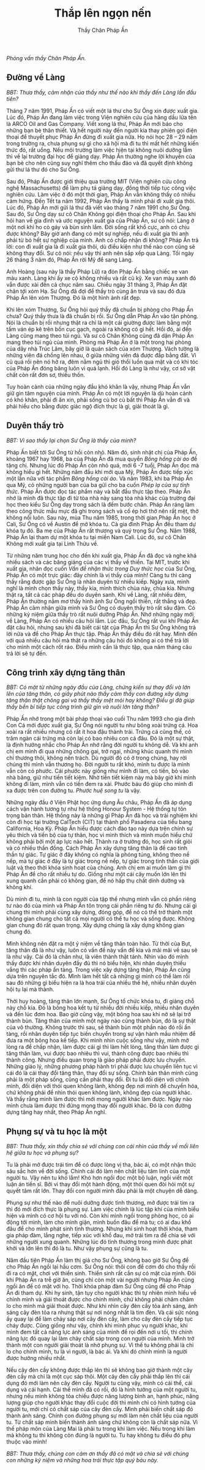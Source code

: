 ﻿---
title: Thắp lên ngọn nến
author: Thầy Chân Pháp Ấn
---

*Phỏng vấn thầy Chân Pháp Ấn.*

## Đường về Làng

*BBT: Thưa thầy, cảm nhận của thầy như thế nào khi thầy đến Làng lần đầu tiên?* 

Tháng 7 năm 1991, Pháp Ấn có viết một lá thư cho Sư Ông xin được xuất gia. Lúc đó, Pháp Ấn đang làm việc trong Viện nghiên cứu của hãng dầu lửa tên là ARCO Oil and Gas Company. Viết xong lá thư, Pháp Ấn mới báo cho những bạn bè thân thiết. Và hết người này đến người kia thay phiên gọi điện thoại để thuyết phục Pháp Ấn đừng đi xuất gia nữa. Họ nói học 28 – 29 năm trong trường ra, chưa phụng sự gì cho xã hội mà đi tu thì mất hết những kiến thức đó, rất uổng. Nếu môi trường làm việc hiện tại không nuôi dưỡng lắm thì về lại trường đại học để giảng dạy. Pháp Ấn thường nghe lời khuyên của bạn bè cho nên cũng suy nghĩ thêm cho thấu đáo và đã quyết định không gửi thư lá thư đó cho Sư Ông.

Sau đó, Pháp Ấn được giới thiệu qua trường MIT (Viện nghiên cứu công nghệ Massachusetts) để làm phụ tá giảng dạy, đồng thời tiếp tục công việc nghiên cứu. Làm việc ở đó một thời gian, Pháp Ấn vẫn không thấy có nhiều cảm hứng. Đến Tết ta năm 1992, Pháp Ấn thấy là mình phải đi xuất gia thôi. Lúc đó, Pháp Ấn mới gửi lá thư đã viết vào tháng 7 năm 1991 cho Sư Ông. Sau đó, Sư Ông dạy sư cô Chân Không gọi điện thoại cho Pháp Ấn. Sau khi hỏi han về gia đình và ước nguyện xuất gia của Pháp Ấn, sư cô nói: Làng ở một nơi khỉ ho cò gáy và bùn sình lắm. Đời sống rất khổ cực, anh có chịu được không? Bây giờ anh đang có một sự nghiệp, nếu đi xuất gia thì anh phải từ bỏ hết sự nghiệp của mình. Anh có chấp nhận đi không? Pháp Ấn trả lời: con đi xuất gia là đi xuất gia thôi, dù điều kiện như thế nào con cũng sẽ không thay đổi. Sư cô nói: nếu vậy thì anh nên sắp xếp qua Làng. Tối ngày 26 tháng 3 năm đó, Pháp Ấn rời Mỹ để sang Làng. 

Anh Hoàng (sau này là thầy Pháp Lữ) ra đón Pháp Ấn bằng chiếc xe van màu xanh. Làng khi ấy xe cộ không nhiều và rất cũ kỹ. Xe van màu xanh đó vẫn được xài đến cả chục năm sau. Chiều ngày 31 tháng 3, Pháp Ấn đặt chân tới xóm Hạ. Sư Ông đã đợi để thầy trò cùng ăn trưa và sau đó đưa Pháp Ấn lên xóm Thượng. Đó là một hình ảnh rất đẹp. 

Khi lên xóm Thượng, Sư Ông hỏi quý thầy đã chuẩn bị phòng cho Pháp Ấn chưa? Quý thầy thưa là đã chuẩn bị rồi. Sư Ông dẫn Pháp Ấn vào tận phòng. Nói là chuẩn bị rồi nhưng thật ra chỉ là một cái giường được làm bằng một tấm ván ép kê trên bốn cục gạch, ngoài ra không có gì hết. Hồi đó, ai đến Làng cũng mang theo túi ngủ. Và sư cô Chân Không cũng đã dặn Pháp Ấn mang theo túi ngủ của mình. Phòng mà Pháp Ấn ở là một trong hai phòng của dãy nhà Trúc Lâm, bây giờ là quán sách của xóm Thượng. Vách tường là những viên đá chồng lên nhau, ở giữa những viên đá được đắp bằng đất. Vì cũ quá rồi nên nó hở ra, đêm nằm ngủ thì gió thổi luồn qua mặt và có khi tóc của Pháp Ấn đóng băng luôn vì quá lạnh. Hồi đó Làng là như vậy, cơ sở vật chất còn rất đơn sơ, thiếu thốn. 

Tuy hoàn cảnh của những ngày đầu khó khăn là vậy, nhưng Pháp Ấn vẫn giữ gìn tâm nguyện của mình. Pháp Ấn có một lời nguyện là dù hoàn cảnh có khó khăn, phải đi ăn xin, phải sống cù bơ cù bất thì Pháp Ấn vẫn đi và phải hiểu cho bằng được giác ngộ đích thực là gì, giải thoát là gì. 

## Duyên thầy trò

*BBT: Vì sao thầy lại chọn Sư Ông là thầy của mình?* 

Pháp Ấn biết tới Sư Ông từ hồi còn nhỏ. Năm đó, sinh nhật chị của Pháp Ấn, khoảng 1967 hay 1968, ba của Pháp Ấn đã mua quyển *Bông hồng cài áo* để tặng chị. Nhưng lúc đó Pháp Ấn còn nhỏ quá, mới 6 -7 tuổi, Pháp Ấn đọc mà không hiểu gì hết. Những năm đầu khi mới qua Mỹ, Pháp Ấn được tiếp xúc một lần nữa với tác phẩm *Bông hồng cài áo*. Và năm 1983, khi ba Pháp Ấn qua Mỹ, có những người bạn của ba gửi cho ba cuốn *Phép lạ của sự tỉnh thức*. Pháp Ấn được đọc tác phẩm này và bắt đầu thực tập theo. Pháp Ấn nhớ là mình đã thực tập đi từ tòa nhà này sang tòa nhà khác của trường đại học theo kiểu Sư Ông dạy trong sách là đếm bước chân. Pháp Ấn ráng làm theo công thức mẫu mực đã ghi trong sách và cố ép hơi thở nên rất mệt, thở không nổi luôn. Sau này, mùa Thu năm 1985, trong thời gian Pháp Ấn học ở Cali, Sư Ông có về Austin để mở khóa tu. Cả gia đình Pháp Ấn đều tham dự khóa tu đó. Ba mẹ của Pháp Ấn rất thương và quý trọng Sư Ông. Năm 1988, Pháp Ấn lại tham dự một khóa tu tại miền Nam Cali. Lúc đó, sư cô Chân Không mới xuất gia tại Linh Thứu về. 

Từ những năm trung học cho đến khi xuất gia, Pháp Ấn đã đọc và nghe khá nhiều sách và các băng giảng của các vị thầy về thiền. Tại MIT, trước khi xuất gia, nhân đọc cuốn *Vấn đề nhận thức trong Duy thức học* của Sư Ông, Pháp Ấn có một trực giác: đây chính là vị thầy của mình! Càng tu thì càng thấy rằng được gặp Sư Ông là nhân duyên từ nhiều kiếp. Ngày xưa, mình nghĩ là mình chọn thầy này, thầy kia, mình thích chùa này, chùa kia. Nhưng thật ra, tất cả các pháp đều do duyên sanh. Khi về Làng, rất nhiều đêm, Pháp Ấn thường nằm mơ thấy hình ảnh Sư Ông ngồi thiền, rất thẳng và đẹp. Pháp Ấn cảm nhận giữa mình và Sư Ông có duyên thầy trò rất sâu đậm. Có những kỷ niệm giữa thầy trò rất nuôi dưỡng Pháp Ấn. Nhớ những ngày mới về Làng, Pháp Ấn có nhiều câu hỏi lắm. Lúc đầu, Sư Ông rất vui khi Pháp Ấn đặt câu hỏi, nhưng sau khi đã biết cái tật của Pháp Ấn thì Sư Ông không trả lời nữa và để cho Pháp Ấn thực tập. Pháp Ấn thấy điều đó rất hay. Mình đến với quá nhiều câu hỏi mà thật ra những câu hỏi đó không ai có thể trả lời cho mình một cách rốt ráo. Điều mình cần là thực tập, qua năm tháng câu trả lời sẽ tự đến. 

## Công trình xây dựng tăng thân

*BBT: Có mặt từ những ngày đầu của Làng, chứng kiến sự thay đổi và lớn lên của tăng thân, có giây phút nào thầy cảm thấy con đường xây dựng tăng thân thật chông gai và thầy thấy mệt mỏi hay không? Điều gì đã giúp thầy bền bỉ tiếp tục công trình giữ gìn và nuôi lớn tăng thân?*

Pháp Ấn nhớ trong một bài pháp thoại vào cuối Thu năm 1993 cho gia đình Con Cá mới được xuất gia, Sư Ông nói người tu như bông xoài trứng cá. Hoa xoài ra rất nhiều nhưng có rất ít hoa đậu thành trái. Trứng cá cũng thế, có trăm ngàn cái trứng mà còn lại có bao nhiêu con cá đâu. Đó là một sự thật, là định hướng nhắc cho Pháp Ấn nhớ rằng đời người tu không dễ. Và khi anh chị em mình đi qua những chông gai, trở ngại, những khúc quanh thì mình chỉ thương thôi, không nên trách. Dù người đó có ở trong chúng, hay rời chúng thì mình vẫn thương họ. Đời người tu rất khó, mình tu được là mình vẫn còn có phước. Cái phước này giống như mình đi làm, có tiền, bỏ vào nhà băng, giữ như tiền tiết kiệm. Nhờ tiền tiết kiệm này mà bây giờ khi mình không đi làm, mình vẫn có tiền đem ra xài. Phước báu đó giúp cho mình đi xa được trên con đường tu. *Phước huệ song tu* là vậy. 

Những ngày đầu ở Viện Phật học ứng dụng Âu châu, Pháp Ấn đã áp dụng cách vận hành tương tự như hệ thống Honour System - Hệ thống tự tôn trọng bản thân. Hệ thống này là những gì Pháp Ấn đã học và trải nghiệm khi còn đi học tại trường CalTech (CIT) tại thành phố Pasadena của tiểu bang California, Hoa Kỳ. Pháp Ấn hiểu được cách đào tạo này dựa trên chính sự yêu thích và tiến bộ của tự thân, học vì mình thích và mình muốn hiểu chứ không phải bởi một áp lực nào hết. Thành ra ở trường đó, học sinh rất giỏi và có nhiều thần đồng. Cách Pháp Ấn xây dựng tăng thân là đề cao tinh thần tự giác. Tự giác ở đây không có nghĩa là phóng túng, không theo nề nếp, mà tự giác ở đây là tự giác trong nề nếp, tự giác trong tinh thần của giới luật và theo thời khóa sinh hoạt của chúng. Anh chị em ai muốn làm gì thì Pháp Ấn để cho rất nhiều tự do. Giống như một cái cây muốn lớn lên thì xung quanh cần phải có không gian, để nó hấp thụ chất dinh dưỡng và không khí.

Dù mình đi tu, mình là con người của tập thể nhưng mình vẫn có phần riêng tư nào đó của mình và Pháp Ấn tôn trọng cái phần riêng tư đó. Nhưng cái gì chung thì mình phải cùng xây dựng, đóng góp, để nó có thể trở thành một không gian chung cho tất cả mọi người có thể tu học và sống được. Không gian chung đó rất quan trọng. Xây dựng chúng là xây dựng không gian chung đó. 

Mình không nên đặt ra một ý niệm về tăng thân toàn hảo. Từ thời của Bụt, tăng thân đã là như vậy, luôn có vấn đề này vấn đề kia và mãi mãi về sau sẽ là như vậy. Cái đó là chân như, là viên thành thật tánh. Nhìn vào đó mình thấy được khi nhân duyên đầy đủ thì nó biểu hiện, khi nhân duyên thiếu vắng thì các pháp ẩn tàng. Trong việc xây dựng tăng thân, Pháp Ấn cũng dựa trên nguyên tắc đó. Mình làm hết tất cả những gì mình có thể làm rồi sau đó những gì biểu hiện ra là hoa trái của nhiều thế hệ, nhiều nhân duyên hội tụ lại mà thành. 

Thời huy hoàng, tăng thân lớn mạnh, Sư Ông tổ chức khóa tu, đi giảng chỗ này chỗ kia. Đó là bông hoa kết tụ từ nhiều đời nhiều kiếp, nhiều nhân duyên và đến lúc đơm hoa. Bao giờ cũng vậy, một bông hoa sau khi nở sẽ lại trở thành bùn. Tăng thân của mình một ngày nào cũng thành bùn, đó là sự thật của vô thường. Không trước thì sau, sẽ thành bùn một phần nào đó rồi ẩn tàng, rồi nhân duyên tiếp tục biến chuyển trong sự vận hành mầu nhiệm để đưa ra một bông hoa kế tiếp. Khi mình nhìn cuộc sống như vậy, mình mở lòng ra để chấp nhận, làm được cái gì thì làm hết lòng, tăng thân làm được gì tăng thân làm, vui được bao nhiêu thì vui, thành công được bao nhiêu thì thành công. Nhưng điều quan trọng là giáo pháp phải được lưu chuyển. Những giáo lý, những phương pháp hành trì phải được lưu chuyển liên tục vì cái đó là cái thay đổi tăng thân, thay đổi sự sống. Chính bản thân mình cũng phải là một pháp sống, cũng cần phải thay đổi. Đi tu là đối diện với chính mình, đối diện với thói quen không lành, không đẹp nơi mình để chuyển hóa, chứ không phải để nhìn thói quen không lành, không đẹp của người khác. Và thấy rằng mình làm được thì mới mong người khác làm được. Ngày nào mình chưa làm được thì đừng mong thay đổi người khác. Đó là con đường dựng tăng hay nhất, theo Pháp Ấn nghĩ. 

## Phụng sự và tu học là một

*BBT: Thưa thầy, xin thầy chia sẻ với chúng con cái nhìn của thầy về mối liên hệ giữa tu học và phụng sự?*

Tu là phải mở được trái tim để có được lòng vị tha, bác ái, có một nhận thức sâu sắc hơn về đời sống. Chính cái đó làm nên chất liệu tâm linh của một người tu. Vậy nên tu khó lắm! Khó hơn ngồi đọc một bộ luận, ngồi viết một luận án tiến sĩ. Bởi vì thay đổi một hành động, một thói quen đòi hỏi một sự quyết tâm rất lớn. Thay đổi con người mình đâu phải là một chuyện dễ dàng. 

Phụng sự như thế nào để nuôi dưỡng được tình thương, mở được trái tim ra thì đó mới đích thực là phụng sự. Làm việc chính là lúc tập khí của mình biểu hiện và mình có cơ hội tu với nó. Còn khi mình ngồi trong phòng học, có ai động tới mình, làm cho mình giận, mình buồn đâu để mà tu; có ai đau khổ đâu để cho mình phát sinh tình thương. Nhưng khi sinh hoạt thời khóa, tham gia pháp đàm, lắng nghe, tiếp xúc với khổ đau, mở trái tim ra để chia sẻ với những người xung quanh. Những lúc đó tình thương trong mình được phát khởi và lớn lên thì đó là tu. Như vậy phụng sự cũng là tu. 

Năm đầu tiên Pháp Ấn làm thị giả cho Sư Ông, không bao giờ Sư Ông để cho Pháp Ấn ngồi lại hầu cơm. Sư Ông nói: thôi con để cơm đó cho thầy rồi đi ra có mặt, chơi với thiền sinh. Thiền sinh rất cần sự có mặt của mình. Đôi khi Pháp Ấn ra trễ giờ ăn, cũng chỉ còn một vài người nhưng Pháp Ấn cũng ngồi ăn để có mặt với họ. Thời khóa pháp đàm Sư Ông cũng để cho Pháp Ấn đi tham dự. Khi hy sinh, tận tụy cho người khác thì tự nhiên mình hiểu về chính mình và giải thoát được cho chính mình, chứ không phải chăm chăm lo cho mình mà giải thoát được. Như khi nhìn cây đèn cầy tỏa ánh sáng, ánh sáng cây đèn tỏa ra nhưng thật sự nơi nóng nhất là tim đèn. Và cái sức nóng ấy quay lại để làm chảy sáp nơi cây đèn cầy, làm cho cây đèn cầy tiếp tục cháy được. Cũng giống như vậy, chính khi mình phục vụ người khác, khi mình đem tất cả năng lực ánh sáng của mình để rọi đến nơi u tối, thì chính năng lực đó quay lại làm chảy chất sáp trong con người của mình. Mình trở thành một con người giải thoát là nhờ phụng sự. Vì thế tu không phải là chỉ lo cho chính mình, tu là vì người, là bác ái. Và khi đó chính mình là người được hưởng nhiều nhất. 

Nếu cây đèn cầy không được thắp lên thì sẽ không bao giờ thành một cây đèn cầy mà chỉ là một cục sáp thôi. Một cây đèn cầy phải thắp lên thì cái dụng đó mới làm nên cây đèn cầy. Người tu cũng vậy, mình có cái thể, cái dụng và cái hạnh. Cái thể mình đã có rồi, đó là hình tướng của một người tu, nhưng nếu mình không tỏa chiếu được năng lượng bình an, hạnh phúc, năng lượng giúp cho người khác thay đổi cuộc đời thì mình chỉ có hình tướng của người tu, mới chỉ có chất sáp của cây đèn cầy. Mình phải biến chất sáp đó thành ánh sáng. Chính con đường phụng sự mới làm nên chất liệu của người tu. Từ chất sáp mình biến thành ánh sáng chứ không còn là chất sáp nữa. Vì thế pháp môn của Làng Mai là phải tu trong khi làm việc. Nếu trong khi làm mà không tu thì không còn đúng là người tu. Tu hay không tu điều đó phụ thuộc vào mình!

*BBT: Thưa thầy, chúng con cảm ơn thầy đã có mặt và chia sẻ với chúng con những kỷ niệm và những hoa trái thực tập quý báu này.*
